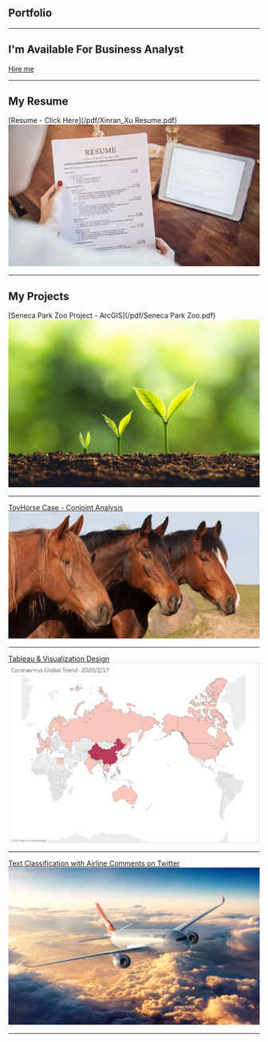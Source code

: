 ## Portfolio

---
<section class="ftco-section ftco-hireme">
        <div class="container">
	<div class="row">
	<div class="col-md-8 col-lg-9 d-flex align-items-center ftco-animate">
	<h2>I'm <span>Available</span> For Business Analyst</h2>
	</div>
	<div class="col-md-4 col-lg-3 d-flex align-items-center ftco-animate">
	<p class="mb-0"><a href="mailto:xinran.xu@simon.rochester.edu? subject=subject text" class="btn btn-white py-4 px-5">Hire me</a></p>
	</div>
	</div>
	</div>
</section>

---
## My Resume
[Resume - Click Here](/pdf/Xinran_Xu Resume.pdf)
<img src="images/resume.jpg?raw=true"/>

---
## My Projects 
[Seneca Park Zoo Project - ArcGIS](/pdf/Seneca Park Zoo.pdf)
<img src="images/tree.JPG?raw=true"/>

---
[ToyHorse Case - Conjoint Analysis](/pdf/ToyHorseConjointAnalysis.pdf)
<img src="images/horse.jpg?raw=true"/>

---
[Tableau & Visualization Design](https://public.tableau.com/profile/xinran.xu1488#!/)
<img src="images/Coronavirus.png?raw=true"/>

---
[Text Classification with Airline Comments on Twitter](/pdf/AirlineComments.pdf)
<img src="images/airline.jpg?raw=true"/>

---
